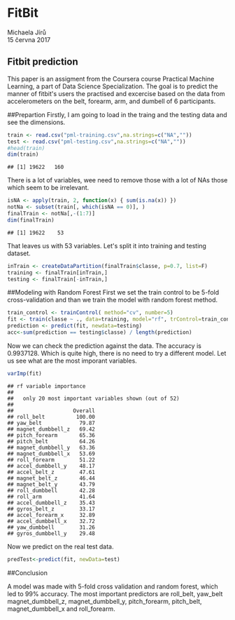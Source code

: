 # FitBit
Michaela Jírů  
15 června 2017  



## Fitbit prediction

This paper is an assigment from the Coursera course Practical Machine Learning, a part of Data Science Specialization. The goal is to predict the manner of fitbit's users the practised and excercise based on the data from  accelerometers on the belt, forearm, arm, and dumbell of 6 participants.

##Prepartion
Firstly, I am going to load in the traing and the testing data and see the dimensions.

```r
train <- read.csv("pml-training.csv",na.strings=c("NA",""))
test <- read.csv("pml-testing.csv",na.strings=c("NA",""))
#head(train)
dim(train)
```

```
## [1] 19622   160
```
There is a lot of variables, wee need to remove those with a lot of NAs those which seem to be irrelevant.

```r
isNA <- apply(train, 2, function(x) { sum(is.na(x)) })
notNa <- subset(train[, which(isNA == 0)], )
finalTrain <- notNa[,-(1:7)]
dim(finalTrain)
```

```
## [1] 19622    53
```
That leaves us with 53 variables. Let's split it into training and testing dataset.

```r
inTrain <- createDataPartition(finalTrain$classe, p=0.7, list=F)
training <- finalTrain[inTrain,]
testing <- finalTrain[-inTrain,]
```

##Modeling with Random Forest
First we set the train control to be 5-fold cross-validation and than we train the model with random forest method. 

```r
train_control <- trainControl( method="cv", number=5)
fit <- train(classe ~ ., data=training, model="rf", trControl=train_control)
prediction <- predict(fit, newdata=testing)
acc<-sum(prediction == testing$classe) / length(prediction)
```
Now we can check the prediction against the data. The  accuracy is 0.9937128. Which is quite high, there is no need to try a different model.
Let us see what are the most imporant variables.


```r
varImp(fit)
```

```
## rf variable importance
## 
##   only 20 most important variables shown (out of 52)
## 
##                   Overall
## roll_belt          100.00
## yaw_belt            79.87
## magnet_dumbbell_z   69.42
## pitch_forearm       65.36
## pitch_belt          64.26
## magnet_dumbbell_y   63.36
## magnet_dumbbell_x   53.69
## roll_forearm        51.22
## accel_dumbbell_y    48.17
## accel_belt_z        47.61
## magnet_belt_z       46.44
## magnet_belt_y       43.79
## roll_dumbbell       42.28
## roll_arm            41.64
## accel_dumbbell_z    35.43
## gyros_belt_z        33.17
## accel_forearm_x     32.89
## accel_dumbbell_x    32.72
## yaw_dumbbell        31.26
## gyros_dumbbell_y    29.48
```
Now we predict on the real test data.

```r
predTest<-predict(fit, newData=test)
```
##Conclusion

A model was made with 5-fold cross validation and random forest, which led to 99% accuracy. The most important predictors are roll_belt, yaw_belt     magnet_dumbbell_z, magnet_dumbbell_y, pitch_forearm, pitch_belt, magnet_dumbbell_x and roll_forearm.  
